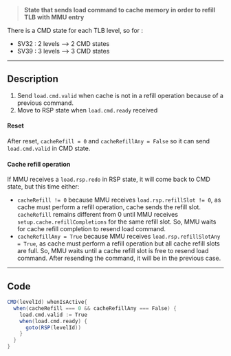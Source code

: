 > **State that sends load command to cache memory in order to refill TLB with MMU entry**

There is a CMD state for each TLB level, so for :
-  SV32 : 2 levels --> 2 CMD states
-  SV39 : 3 levels --> 3 CMD states
***
## Description

1. Send `load.cmd.valid` when cache is not in a refill operation because of a previous command.
2. Move to RSP state when `load.cmd.ready` received

#### Reset

After reset, `cacheRefill = 0` and `cacheRefillAny = False` so it can send `load.cmd.valid` in CMD state.

#### Cache refill operation

If MMU receives a `load.rsp.redo` in RSP state, it will come back to CMD state, but this time either:
-  `cacheRefill != 0` because MMU receives `load.rsp.refillSlot != 0`, as cache must perform a refill operation,  cache sends the refill slot. `cacheRefill` remains different from 0 until MMU receives `setup.cache.refillCompletions` for the same refill slot. So, MMU waits for cache refill completion to resend load command.
-  `cacheRefillAny = True` because MMU receives `load.rsp.refillSlotAny = True`,  as cache must perform a refill operation but all cache refill slots are full. So, MMU waits until a cache refill slot is free to resend load command. After resending the command, it will be in the previous case.

***
## Code

```scala
CMD(levelId) whenIsActive{  
  when(cacheRefill === 0 && cacheRefillAny === False) {  
    load.cmd.valid := True  
    when(load.cmd.ready) {  
      goto(RSP(levelId))  
    }  
  }  
}
```